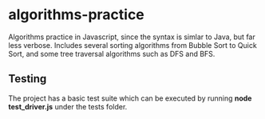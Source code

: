 # algorithms-practice
Algorithms practice in Javascript, since the syntax is simlar to Java, but far less verbose. Includes several sorting algorithms from Bubble Sort to Quick Sort, and some tree traversal algorithms such as DFS and BFS.

## Testing
The project has a basic test suite which can be executed by running **node test_driver.js** under the tests folder.
